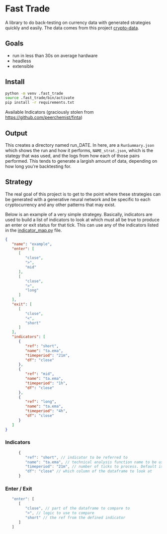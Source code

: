 # Fast Trade

A library to do back-testing on currency data with generated strategies quickly and easily. The data comes from this project [crypto-data](https://github.com/jrmeier/crypto-data). 

## Goals

- run in less than 30s on average hardware
- headless
- extensible

## Install

```bash
python -m venv .fast_trade
source .fast_trade/bin/activate
pip install -r requirements.txt
```

Available Indicators (graciously stolen from https://github.com/peerchemist/finta)

## Output

This creates a directory named run_DATE. In here, are a `RunSummary.json` which shows the run and how it performs, `NAME_strat.json`, which is the stategy that was used, and the logs from how each of those pairs performed. This tends to generate a largish amount of data, depending on how long you're backtesting for.

## Strategy

The real goal of this project is to get to the point where these strategies can be generated with a generative neural network and be specific to each cryptocurrency and any other patterns that may exist.

Below is an example of a very simple strategey. Basically, indicators are used to build a list of indicators to look at which must all be true to produce an enter or exit status for that tick. This can use any of the indicators listed in the [indicator_map.py](https://github.com/jrmeier/fast_trade/blob/master/fast_trade/indicator_map.py) file.


```json
{
   "name": "example",
   "enter": [
      [
         "close",
         ">",
         "mid"
      ],
      [
         "close",
         ">",
         "long"
      ]
   ],
   "exit": [
      [
         "close",
         "<",
         "short"
      ]
   ],
   "indicators": [
      {
         "ref": "short",
         "name": "ta.ema",
         "timeperiod": "21m",
         "df": "close"
      },
      {
         "ref": "mid",
         "name": "ta.ema",
         "timeperiod": "1h",
         "df": "close"
      },
      {
         "ref": "long",
         "name": "ta.ema",
         "timeperiod": "4h",
         "df": "close"
      }
   ]
}
```

### Indicators

```javascript
      {
         "ref": "short", // indicator to be referred to
         "name": "ta.ema", // technical analysis function name to be used
         "timeperiod": "21m", // number of ticks to process. Default is minutes, but "d" (days) and "h" (hours) are avaliable
         "df": "close" // which column of the dataframe to look at
      }
```

### Enter / Exit

```javascript
   "enter": [
      [
         "close", // part of the dataframe to compare to
         ">", // logic to use to compare
         "short" // the ref from the defined indicator
      ]
   ]
```
